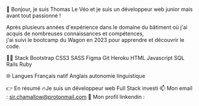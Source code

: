 👋 Bonjour, je suis Thomas Le Véo et je suis un développeur web junior mais avant tout passionné !

Après plusieurs années d'expérience dans le domaine du bâtiment où j'ai acquis de nombreuses connaissances et compétences,  
j'ai suivi le bootcamp du Wagon en 2023 pour apprendre et découvrir le code.

👨‍💻 Stack
Bootstrap CSS3 SASS Figma Git Heroku HTML Javascript SQL Rails Ruby

🌐 Langues
Français natif
Anglais autonomie linguistique

👉 En résumé
🔥Je suis un développeur web Full Stack investi 
📫 Mon email : sir.chamallow@protonmail.com
📄 Mon profil linkendin : 
